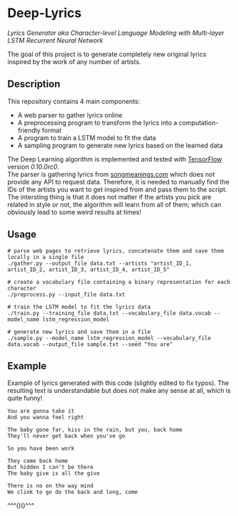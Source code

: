 # Deep-Lyrics
*Lyrics Generator aka Character-level Language Modeling with Multi-layer LSTM Recurrent Neural Network*

The goal of this project is to generate completely new original lyrics inspired by the work of any number of artists.

## Description
This repository contains 4 main components:
* A web parser to gather lyrics online
* A preprocessing program to transform the lyrics into a computation-friendly format
* A program to train a LSTM model to fit the data
* A sampling program to generate new lyrics based on the learned data

The Deep Learning algorithm is implemented and tested with [TensorFlow](https://www.tensorflow.org/) version *0.10.0rc0*.  
The parser is gathering lyrics from [songmeanings.com](http://songmeanings.com/) which does not provide any API to request data. Therefore, it is needed to manually find the IDs of the artists you want to get inspired from and pass them to the script. The intersting thing is that it does not matter if the artists you pick are related in style or not, the algorithm will learn from all of them; which can obviously lead to some weird results at times!

## Usage

```
# parse web pages to retrieve lyrics, concatenate them and save them locally in a single file
./gather.py --output_file data.txt --artists "artist_ID_1, artist_ID_2, artist_ID_3, artist_ID_4, artist_ID_5"

# create a vocabulary file containing a binary representation for each character
./preprocess.py --input_file data.txt

# train the LSTM model to fit the lyrics data
./train.py --training_file data.txt --vocabulary_file data.vocab --model_name lstm_regression_model

# generate new lyrics and save them in a file
./sample.py --model_name lstm_regression_model --vocabulary_file data.vocab --output_file sample.txt --seed "You are"
```

## Example
Example of lyrics generated with this code (slightly edited to fix typos).
The resulting text is understandable but does not make any sense at all, which is quite funny!

```
You are gonna take it
And you wanna feel right

The baby gone far, kiss in the rain, but you, back home
They'll never get back when you've go

So you have been work

They come back home
But hidden I can't be there
The baby give is all the give

There is no on the way mind
We clink to go do the back and long, come
```

^^^()()^^^